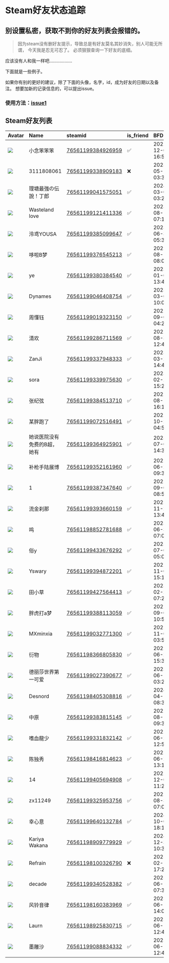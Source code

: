 # Steam好友状态追踪
## 别设置私密，获取不到你的好友列表会报错的。

> 因为steam没有删好友提示，导致总是有好友莫名其妙消失，别人可能无所谓，
> 今天我是忍无可忍了。 必须狠狠查询一下好友的底细。

应该没有人和我一样吧………………

下面就是一些例子。

如果你有别的更好的建议，除了下面的头像，名字，id，成为好友的日期以及备注。 想要加新的记录信息的，可以提出issue。

### 使用方法：[issue1](https://github.com/systemannounce/SteamFriends/issues/1)



## Steam好友列表

| Avatar                                                                            | Name           | steamid                                                                     | is_friend   | BFD                 | Remark   |
|:----------------------------------------------------------------------------------|:---------------|:----------------------------------------------------------------------------|:------------|:--------------------|:---------|
| ![](https://avatars.steamstatic.com/fef49e7fa7e1997310d705b2a6158ff8dc1cdfeb.jpg) | 小念笨笨笨          | [76561199384926959](https://steamcommunity.com/profiles/76561199384926959/) | ✅           | 2022-12-02 16:54:47 |          |
| ![](https://avatars.steamstatic.com/fef49e7fa7e1997310d705b2a6158ff8dc1cdfeb.jpg) | 3111808061     | [76561199338909183](https://steamcommunity.com/profiles/76561199338909183/) | ❌           | 2023-05-10 03:38:37 |          |
| ![](https://avatars.steamstatic.com/d22cc8eb2532dda613eb999bd7ad04d5d07eddaa.jpg) | 理塘最強の伝說！丁郎     | [76561199041575051](https://steamcommunity.com/profiles/76561199041575051/) | ✅           | 2024-03-06 03:23:45 |          |
| ![](https://avatars.steamstatic.com/ee32f56bd19977b480450c4a88d319b808dc539f.jpg) | Wasteland love | [76561199121411336](https://steamcommunity.com/profiles/76561199121411336/) | ✅           | 2023-08-14 07:17:13 |          |
| ![](https://avatars.steamstatic.com/14594b42c9c1e3041bcb66a6ab08d34ab43fdd43.jpg) | 泠鸢YOUSA        | [76561199385099647](https://steamcommunity.com/profiles/76561199385099647/) | ✅           | 2023-06-30 05:38:44 |          |
| ![](https://avatars.steamstatic.com/543bb32f9249e6738288c0d3ac6987ee25983c41.jpg) | 哆啦B梦           | [76561199376545213](https://steamcommunity.com/profiles/76561199376545213/) | ✅           | 2022-08-10 08:00:42 |          |
| ![](https://avatars.steamstatic.com/643bce2012626b85d40fe6539f23697121d827cb.jpg) | ye             | [76561199380384540](https://steamcommunity.com/profiles/76561199380384540/) | ✅           | 2023-01-05 13:44:45 |          |
| ![](https://avatars.steamstatic.com/a7522d1f60f4ffd89dcb521f646a504374d07362.jpg) | Dynames        | [76561199046408754](https://steamcommunity.com/profiles/76561199046408754/) | ✅           | 2023-03-06 10:05:42 |          |
| ![](https://avatars.steamstatic.com/8c59a5c839116b33dfaa5ba208f1119516442f8d.jpg) | 周懂钰            | [76561199019323150](https://steamcommunity.com/profiles/76561199019323150/) | ✅           | 2022-09-05 04:26:36 |          |
| ![](https://avatars.steamstatic.com/148ff422f2245ab66abfeabf3f7506861d6b703b.jpg) | 清欢             | [76561199286711569](https://steamcommunity.com/profiles/76561199286711569/) | ✅           | 2022-08-31 12:42:34 |          |
| ![](https://avatars.steamstatic.com/b3f4d277580606aee24c4f3a6176c513bd6ffcfc.jpg) | ZanJi          | [76561199337948333](https://steamcommunity.com/profiles/76561199337948333/) | ✅           | 2023-03-22 14:49:20 |          |
| ![](https://avatars.steamstatic.com/9aeab1551cff1a0fd18f46c4134c904930294d78.jpg) | sora           | [76561199339975630](https://steamcommunity.com/profiles/76561199339975630/) | ✅           | 2023-02-24 15:27:33 |          |
| ![](https://avatars.steamstatic.com/97e463a36f2693f6158631fb69c4074694019c20.jpg) | 张纪弦            | [76561199384513710](https://steamcommunity.com/profiles/76561199384513710/) | ✅           | 2022-08-18 16:13:56 |          |
| ![](https://avatars.steamstatic.com/3f5e9daea59216d7fe13df4e031d3537580e5e21.jpg) | 某胖跑了           | [76561199072516491](https://steamcommunity.com/profiles/76561199072516491/) | ✅           | 2022-10-22 04:56:32 |          |
| ![](https://avatars.steamstatic.com/3524a889dd3359592420cb95a06a82255092ce77.jpg) | 她说医院没有免费的B超，她有 | [76561199364925901](https://steamcommunity.com/profiles/76561199364925901/) | ✅           | 2023-07-04 14:39:42 |          |
| ![](https://avatars.steamstatic.com/5f7f773526abdeb812696bd1d10d637484d31557.jpg) | 补枪手陆展博         | [76561199352161960](https://steamcommunity.com/profiles/76561199352161960/) | ✅           | 2022-06-29 09:33:05 |          |
| ![](https://avatars.steamstatic.com/f35944eaea704236e3089f9e63b899c944f87655.jpg) | 1              | [76561199387347640](https://steamcommunity.com/profiles/76561199387347640/) | ✅           | 2022-09-01 08:59:19 |          |
| ![](https://avatars.steamstatic.com/ac800b89e38cc95c96856842cce66e3f9ebba2d4.jpg) | 流金刹那           | [76561199393660159](https://steamcommunity.com/profiles/76561199393660159/) | ✅           | 2022-11-22 13:40:02 |          |
| ![](https://avatars.steamstatic.com/b93f04b9194fba8980a2dc74947d47d0087ba113.jpg) | 鸣              | [76561198852781688](https://steamcommunity.com/profiles/76561198852781688/) | ✅           | 2023-06-30 07:02:06 |          |
| ![](https://avatars.steamstatic.com/cd0e5ac459bea02c05a303e422c47da8505f9fde.jpg) | 俗y             | [76561199433676292](https://steamcommunity.com/profiles/76561199433676292/) | ✅           | 2023-07-01 05:09:40 |          |
| ![](https://avatars.steamstatic.com/8b7322dc2c8cb61b2d20ec4b325e3c4647587261.jpg) | Yswary         | [76561199394872201](https://steamcommunity.com/profiles/76561199394872201/) | ✅           | 2022-11-04 15:15:37 |          |
| ![](https://avatars.steamstatic.com/498798649edb8c1cadee7e2ce24bb0bb84176763.jpg) | 田小草            | [76561199427564413](https://steamcommunity.com/profiles/76561199427564413/) | ✅           | 2023-02-25 07:27:20 |          |
| ![](https://avatars.steamstatic.com/08274a97f37aefc3d47a63b1ef9001b323dee9c3.jpg) | 胖虎打a梦          | [76561199388113059](https://steamcommunity.com/profiles/76561199388113059/) | ✅           | 2022-09-01 10:55:08 |          |
| ![](https://avatars.steamstatic.com/205d40ba481ef4a69ef0bad0706507d4abc07612.jpg) | MXminxia       | [76561199032771300](https://steamcommunity.com/profiles/76561199032771300/) | ✅           | 2022-11-09 03:59:12 |          |
| ![](https://avatars.steamstatic.com/9db51f3c06563d8d9073ea44daa21ee0374002b4.jpg) | 衍物             | [76561198366805830](https://steamcommunity.com/profiles/76561198366805830/) | ✅           | 2022-06-23 15:33:00 |          |
| ![](https://avatars.steamstatic.com/083e56da98479bd284520c2f522d3a661ae63982.jpg) | 德丽莎世界第一可爱      | [76561199027390677](https://steamcommunity.com/profiles/76561199027390677/) | ✅           | 2023-06-12 03:29:54 |          |
| ![](https://avatars.steamstatic.com/49b8fc0f64109308009c25636336670ba7d6066e.jpg) | Desnord        | [76561198405308816](https://steamcommunity.com/profiles/76561198405308816/) | ✅           | 2024-04-12 08:30:53 |          |
| ![](https://avatars.steamstatic.com/e231e57ae8af0922e79221ebb354a4eea86b420b.jpg) | 中原             | [76561199383815145](https://steamcommunity.com/profiles/76561199383815145/) | ✅           | 2022-08-10 09:38:02 |          |
| ![](https://avatars.steamstatic.com/5b5b1ee3743b9e8c1e6e9a9702177192f33f5679.jpg) | 嗜血龍少           | [76561199331832142](https://steamcommunity.com/profiles/76561199331832142/) | ✅           | 2022-06-26 12:50:49 |          |
| ![](https://avatars.steamstatic.com/0e96fd1da4c91017a7c1de980d6361b139e6831d.jpg) | 陈独秀            | [76561198416814623](https://steamcommunity.com/profiles/76561198416814623/) | ✅           | 2022-06-25 13:13:20 |          |
| ![](https://avatars.steamstatic.com/e0345d95a99a0280d31aaec05676eaad7a125d2c.jpg) | 14             | [76561199405694908](https://steamcommunity.com/profiles/76561199405694908/) | ✅           | 2022-12-06 11:27:04 |          |
| ![](https://avatars.steamstatic.com/fef49e7fa7e1997310d705b2a6158ff8dc1cdfeb.jpg) | zx11249        | [76561199325953756](https://steamcommunity.com/profiles/76561199325953756/) | ✅           | 2022-08-30 07:08:58 |          |
| ![](https://avatars.steamstatic.com/6ee41a2ac4b56ccc0aa960b48e3de6f3f4ed07e1.jpg) | 幸心意            | [76561199640132784](https://steamcommunity.com/profiles/76561199640132784/) | ✅           | 2024-10-04 18:19:43 |          |
| ![](https://avatars.steamstatic.com/377cec9075b2e14dd4c231dd15bad123b105daf4.jpg) | Kariya Wakana  | [76561198909779929](https://steamcommunity.com/profiles/76561198909779929/) | ✅           | 2024-12-30 10:34:38 |          |
| ![](https://avatars.steamstatic.com/f8abf5512105cd49de2b1c0774f8bb15a0969194.jpg) | Refrain        | [76561198100326790](https://steamcommunity.com/profiles/76561198100326790/) | ❌           | 2025-02-14 17:21:02 |          |
| ![](https://avatars.steamstatic.com/3f47c3634c822270cbccf23f4cb4fcf2272e23d1.jpg) | decade         | [76561199340528382](https://steamcommunity.com/profiles/76561199340528382/) | ✅           | 2025-06-12 07:33:22 |          |
| ![](https://avatars.steamstatic.com/9d4ecbd7a4a65cf306b9753c589fe1f552e25088.jpg) | 风铃音律           | [76561198160383969](https://steamcommunity.com/profiles/76561198160383969/) | ✅           | 2025-06-16 14:00:49 |          |
| ![](https://avatars.steamstatic.com/11f1e330af96cbc233d9b9d93fd16bf9f168fecd.jpg) | Laurn          | [76561198925830715](https://steamcommunity.com/profiles/76561198925830715/) | ✅           | 2025-06-17 12:41:04 |          |
| ![](https://avatars.steamstatic.com/f2787b60ed875dc5ceaee613093bf61bed06a564.jpg) | 墨雕沙            | [76561199088834332](https://steamcommunity.com/profiles/76561199088834332/) | ✅           | 2025-06-17 12:43:23 |          |